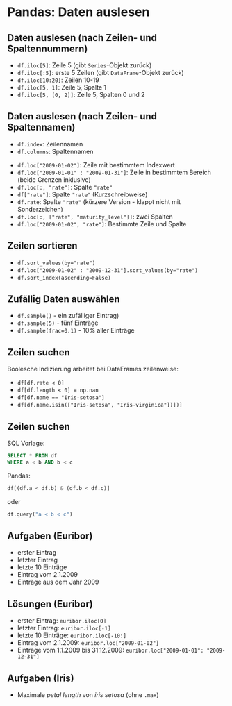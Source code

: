 # Pandas: Daten auslesen

## Daten auslesen (nach Zeilen- und Spaltennummern)

- `df.iloc[5]`: Zeile 5 (gibt `Series`-Objekt zurück)
- `df.iloc[:5]`: erste 5 Zeilen (gibt `DataFrame`-Objekt zurück)
- `df.iloc[10:20]`: Zeilen 10-19
- `df.iloc[5, 1]`: Zeile 5, Spalte 1
- `df.iloc[5, [0, 2]]`: Zeile 5, Spalten 0 und 2

## Daten auslesen (nach Zeilen- und Spaltennamen)

- `df.index`: Zeilennamen
- `df.columns`: Spaltennamen

<!-- -->

- `df.loc["2009-01-02"]`: Zeile mit bestimmtem Indexwert
- `df.loc["2009-01-01" : "2009-01-31"]`: Zeile in bestimmtem Bereich (beide Grenzen inklusive)
- `df.loc[:, "rate"]`: Spalte `"rate"`
- `df["rate"]`: Spalte `"rate"` (Kurzschreibweise)
- `df.rate`: Spalte `"rate"` (kürzere Version - klappt nicht mit Sonderzeichen)
- `df.loc[:, ["rate", "maturity_level"]]`: zwei Spalten
- `df.loc["2009-01-02", "rate"]`: Bestimmte Zeile und Spalte

## Zeilen sortieren

- `df.sort_values(by="rate")`
- `df.loc["2009-01-02" : "2009-12-31"].sort_values(by="rate")`
- `df.sort_index(ascending=False)`

## Zufällig Daten auswählen

- `df.sample()` - ein zufälliger Eintrag)
- `df.sample(5)` - fünf Einträge
- `df.sample(frac=0.1)` - 10% aller Einträge

## Zeilen suchen

Boolesche Indizierung arbeitet bei DataFrames zeilenweise:

- `df[df.rate < 0]`
- `df[df.length < 0] = np.nan`
- `df[df.name == "Iris-setosa"]`
- `df[df.name.isin(["Iris-setosa", "Iris-virginica"])])]`

## Zeilen suchen

SQL Vorlage:

```sql
SELECT * FROM df
WHERE a < b AND b < c
```

Pandas:

```py
df[(df.a < df.b) & (df.b < df.c)]
```

oder

```py
df.query("a < b < c")
```

## Aufgaben (Euribor)

- erster Eintrag
- letzter Eintrag
- letzte 10 Einträge
- Eintrag vom 2.1.2009
- Einträge aus dem Jahr 2009

## Lösungen (Euribor)

- erster Eintrag: `euribor.iloc[0]`
- letzter Eintrag: `euribor.iloc[-1]`
- letzte 10 Einträge: `euribor.iloc[-10:]`
- Eintrag vom 2.1.2009: `euribor.loc["2009-01-02"]`
- Einträge vom 1.1.2009 bis 31.12.2009: `euribor.loc["2009-01-01": "2009-12-31"]`

## Aufgaben (Iris)

- Maximale _petal length_ von _iris setosa_ (ohne `.max`)
